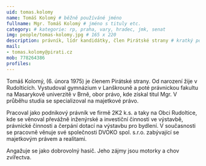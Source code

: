 ```yaml
---
uid: tomas.kolomy
name: Tomáš Kolomý # běžně používáné jméno
fullname: Mgr. Tomáš Kolomý # jméno s tituly etc.
category: # kategorie: rp, praha, vary, hradec, jmk, senat
img: people/tomas-kolomy.jpg # 165 x 220
description: právník, lídr kandidátky, člen Pirátské strany # kratký popis, max 160 znaků
mail:
- tomas.kolomy@pirati.cz
mob: 778264386
profiles:
---
```


Tomáš Kolomý, (6. února 1975) je členem Pirátské strany. Od narození žije v Rudolticích. Vystudoval gymnázium v Lanškrouně a poté právnickou fakultu na Masarykově univerzitě v Brně, obor právo, kde získal titul Mgr. V průběhu studia se specializoval na majetkové právo.


Pracoval jako podnikový právník ve firmě 2K2 k.s. a taky na Obci Rudoltice, kde se věnoval převážně inženýrské a investiční činnosti ve výstavbě, právnické činnosti a čerpání dotací na výstavbu pro bydlení. V současnosti se pracovně věnuje své společnosti DVOKO spol. s.r.o. zabývající se majetkovým právem a realitami.


Angažuje se jako dobrovolný hasič. Jeho zájmy jsou motorky a chov zvířectva. 
